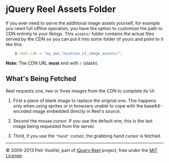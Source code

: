 jQuery Reel Assets Folder
=========================

If you ever need to serve the additional image assets yourself, for example you need full offline operation, you have the option to customize the path to CDN entirely to your likings. This `assets/` folder contains the actual files served by the CDN so you can put it into some folder of yours and point to it like this:

```js
    $.reel.cdn = "my_own_location_of_image_assets/";
```

**Note:** The CDN URL **must** end with `/` (slash).



What's Being Fetched
--------------------

Reel requests one, two or three images from the CDN to complete its UI:

1. First a piece of blank image to replace the original one. This happens only when using sprites or in browsers unable to cope with the base64-encoded image embedded directly in Reel's source.

2. Second the mouse cursor. If you use the default one, this is the last image being requested from the server.

3. Third, if you use the `"hand"` cursor, the grabbing hand cursor is fetched.


---
&copy; 2009-2013 Petr Vostřel, part of [jQuery Reel][reel] project, free under the [MIT License][license]


[reel]:http://reel360.org
[license]:https://raw.github.com/pisi/Reel/master/LICENSE.txt
